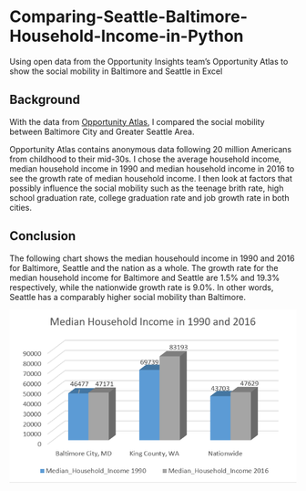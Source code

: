 # Comparing-Seattle-Baltimore-Household-Income-in-Python
Using open data from the Opportunity Insights team’s Opportunity Atlas to show the social mobility in Baltimore and Seattle in Excel

## Background
With the data from [Opportunity Atlas](https://www.opportunityatlas.org/), I compared the social mobility between Baltimore City and Greater Seattle Area. 

Opportunity Atlas contains anonymous data following 20 million Americans from childhood to their mid-30s. I chose the average household income, median household income in 1990 and median household income in 2016 to see the growth rate of median household income. I then look at factors that possibly influence the social mobility such as the teenage brith rate, high school graduation rate, college graduation rate and job growth rate in both cities. 

## Conclusion
The following chart shows the median househould income in 1990 and 2016 for Baltimore, Seattle and the nation as a whole. The growth rate for the median household income for Baltimore and Seattle are 1.5% and 19.3% respectively, while the nationwide growth rate is 9.0%. In other words, Seattle has a comparably higher social mobility than Baltimore.

![alt text](https://github.com/lshan6/comparing-baltimore-seattle-household-income/blob/master/chart.PNG)

